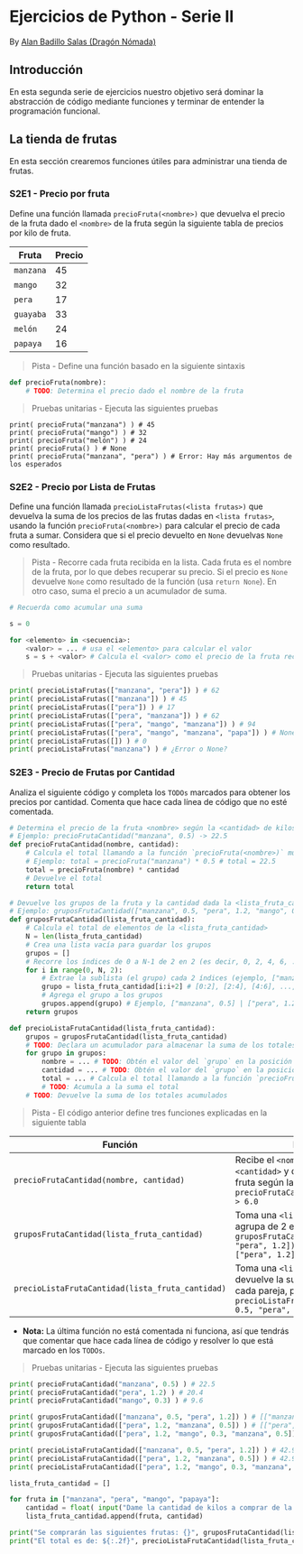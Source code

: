 # Ejercicios de Python - Serie II

By [Alan Badillo Salas (Dragón Nómada)](dragonnomada.medium.com)

## Introducción

En esta segunda serie de ejercicios nuestro objetivo será dominar la abstracción de código mediante funciones y terminar de entender la programación funcional.

## La tienda de frutas

En esta sección crearemos funciones útiles para administrar una tienda de frutas.

### S2E1 - Precio por fruta

Define una función llamada `precioFruta(<nombre>)` que devuelva el precio de la fruta dado el `<nombre>` de la fruta según la siguiente tabla de precios por kilo de fruta.

Fruta | Precio
--- | ---
`manzana` | 45
`mango` | 32
`pera` | 17
`guayaba` | 33
`melón` | 24
`papaya` | 16

> Pista - Define una función basado en la siguiente sintaxis

```py
def precioFruta(nombre):
    # TODO: Determina el precio dado el nombre de la fruta
```

> Pruebas unitarias - Ejecuta las siguientes pruebas

```
print( precioFruta("manzana") ) # 45
print( precioFruta("mango") ) # 32
print( precioFruta("melón") ) # 24
print( precioFruta() ) # None
print( precioFruta("manzana", "pera") ) # Error: Hay más argumentos de los esperados
```

### S2E2 - Precio por Lista de Frutas

Define una función llamada `precioListaFrutas(<lista frutas>)` que devuelva la suma de los precios de las frutas dadas en `<lista frutas>`, usando la función `precioFruta(<nombre>)` para calcular el precio de cada fruta a sumar. Considera que si el precio devuelto en `None` devuelvas `None` como resultado.

> Pista - Recorre cada fruta recibida en la lista. Cada fruta es el nombre de la fruta, por lo que debes recuperar su precio. Si el precio es `None` devuelve `None` como resultado de la función (usa `return None`). En otro caso, suma el precio a un acumulador de suma.

```py
# Recuerda como acumular una suma

s = 0

for <elemento> in <secuencia>:
    <valor> = ... # usa el <elemento> para calcular el valor
    s = s + <valor> # Calcula el <valor> como el precio de la fruta recorrida de la lista
```

> Pruebas unitarias - Ejecuta las siguientes pruebas

```py
print( precioListaFrutas(["manzana", "pera"]) ) # 62
print( precioListaFrutas(["manzana"]) ) # 45
print( precioListaFrutas(["pera"]) ) # 17
print( precioListaFrutas(["pera", "manzana"]) ) # 62
print( precioListaFrutas(["pera", "mango", "manzana"]) ) # 94
print( precioListaFrutas(["pera", "mango", "manzana", "papa"]) ) # None
print( precioListaFrutas([]) ) # 0
print( precioListaFrutas("manzana") ) # ¿Error o None?
```

### S2E3 - Precio de Frutas por Cantidad

Analiza el siguiente código y completa los `TODOs` marcados para obtener los precios por cantidad. Comenta que hace cada línea de código que no esté comentada.

```py
# Determina el precio de la fruta <nombre> según la <cantidad> de kilos que se compre
# Ejemplo: precioFrutaCantidad("manzana", 0.5) -> 22.5
def precioFrutaCantidad(nombre, cantidad):
    # Calcula el total llamando a la función `precioFruta(<nombre>)` multiplicado por la <cantidad>
    # Ejemplo: total = precioFruta("manzana") * 0.5 # total = 22.5
    total = precioFruta(nombre) * cantidad
    # Devuelve el total
    return total

# Devuelve los grupos de la fruta y la cantidad dada la <lista_fruta_cantidad>
# Ejemplo: gruposFrutaCantidad(["manzana", 0.5, "pera", 1.2, "mango", 0.3]) -> [["manzana", 0.5], ["pera", 1.2], ["mango", 0.3]]
def gruposFrutaCantidad(lista_fruta_cantidad):
    # Calcula el total de elementos de la <lista_fruta_cantidad>
    N = len(lista_fruta_cantidad)
    # Crea una lista vacía para guardar los grupos
    grupos = []
    # Recorre los índices de 0 a N-1 de 2 en 2 (es decir, 0, 2, 4, 6, ..., N-2)
    for i in range(0, N, 2):
        # Extrae la sublista (el grupo) cada 2 índices (ejemplo, ["manzana", 0.5] para el índce 0)
        grupo = lista_fruta_cantidad[i:i+2] # [0:2], [2:4], [4:6], ..., [N-2:N]
        # Agrega el grupo a los grupos
        grupos.append(grupo) # Ejemplo, ["manzana", 0.5] | ["pera", 1.2] | ["mango", 0.3]
    return grupos

def precioListaFrutaCantidad(lista_fruta_cantidad):
    grupos = gruposFrutaCantidad(lista_fruta_cantidad)
    # TODO: Declara un acumulador para almacenar la suma de los totales (ejemplo, `suma_totales = 0`)
    for grupo in grupos:
        nombre = ... # TODO: Obtén el valor del `grupo` en la posición 0
        cantidad = ... # TODO: Obtén el valor del `grupo` en la posición 1
        total = ... # Calcula el total llamando a la función `precioFrutaCantidad(...)`
        # TODO: Acumula a la suma el total
    # TODO: Devuelve la suma de los totales acumulados
```

> Pista - El código anterior define tres funciones explicadas en la siguiente tabla

Función | Explicación
--- | ---
`precioFrutaCantidad(nombre, cantidad)` | Recibe el `<nombre>` de la fruta y la `<cantidad>` y devuelve el precio de la fruta según la cantidad, por ejemplo, `precioFrutaCantidad("melón", 0.25) -> 6.0`
`gruposFrutaCantidad(lista_fruta_cantidad)` | Toma una `<lista_fruta_cantidad>` y agrupa de 2 en 2, por ejemplo, `gruposFrutaCantidad(["manzana", 0.5, "pera", 1.2]) -> [["manzana", 0.5], ["pera", 1.2]]`
`precioListaFrutaCantidad(lista_fruta_cantidad)` | Toma una `<lista_fruta_cantidad>` y devuelve la suma de los totales para cada pareja, por ejemplo, `precioListaFrutaCantidad(["manzana", 0.5, "pera", 1.2]) -> 42.9`

* **Nota:** La última función no está comentada ni funciona, así que tendrás que comentar que hace cada línea de código y resolver lo que está marcado en los `TODOs`.

> Pruebas unitarias - Ejecuta las siguientes pruebas

```py
print( precioFrutaCantidad("manzana", 0.5) ) # 22.5
print( precioFrutaCantidad("pera", 1.2) ) # 20.4
print( precioFrutaCantidad("mango", 0.3) ) # 9.6

print( gruposFrutaCantidad(["manzana", 0.5, "pera", 1.2]) ) # [["manzana", 0.5], ["pera", 1.2]]
print( gruposFrutaCantidad(["pera", 1.2, "manzana", 0.5]) ) # [["pera", 1.2], ["manzana", 0.5]]
print( gruposFrutaCantidad(["pera", 1.2, "mango", 0.3, "manzana", 0.5]) ) # [["pera", 1.2], ["mango", 0.3], ["manzana", 0.5]]

print( precioListaFrutaCantidad(["manzana", 0.5, "pera", 1.2]) ) # 42.9
print( precioListaFrutaCantidad(["pera", 1.2, "manzana", 0.5]) ) # 42.9
print( precioListaFrutaCantidad(["pera", 1.2, "mango", 0.3, "manzana", 0.5]) ) # 52.5

lista_fruta_cantidad = []

for fruta in ["manzana", "pera", "mango", "papaya"]:
    cantidad = float( input("Dame la cantidad de kilos a comprar de la fruta {}".format(fruta)) )
    lista_fruta_cantidad.append(fruta, cantidad)

print("Se comprarán las siguientes frutas: {}", gruposFrutaCantidad(lista_fruta_cantidad))
print("El total es de: ${:.2f}", precioListaFrutaCantidad(lista_fruta_cantidad))
```